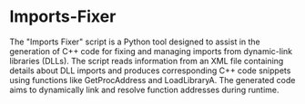 # Imports-Fixer
The "Imports Fixer" script is a Python tool designed to assist in the generation of C++ code for fixing and managing imports from dynamic-link libraries (DLLs). The script reads information from an XML file containing details about DLL imports and produces corresponding C++ code snippets using functions like GetProcAddress and LoadLibraryA. The generated code aims to dynamically link and resolve function addresses during runtime.
